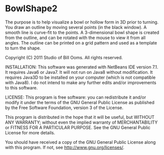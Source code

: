 # BowlShape2
The purpose is to help visualize a bowl or hollow form in 3D prior to turning.  
You draw an outline by moving several points (in the black window). 
A smooth line is curve-fit to the points. 
A 3-dimensional bowl shape is created from the outline, and can be rotated with the mouse to view it from all angles. 
The outline can be printed on a grid pattern and used as a template to turn the shape.

Copyright (C) 2011 Studio of Bill Ooms. All rights reserved.

INSTALLATION:
This software was generated with NetBeans IDE version 7.1. 
It requires Java6 or Java7. It will not run on Java8 without modification.
It requires Java3D to be installed on your computer (which is not compatible with Java8).
I do not intend to make any further edits and/or improvements to this software.

LICENSE:
This program is free software: you can redistribute it and/or modify
it under the terms of the GNU General Public License as published by
the Free Software Foundation, version 3 of the License.
 
This program is distributed in the hope that it will be useful,
but WITHOUT ANY WARRANTY; without even the implied warranty of
MERCHANTABILITY or FITNESS FOR A PARTICULAR PURPOSE.  See the
GNU General Public License for more details.

You should have received a copy of the GNU General Public License
along with this program.  If not, see <http://www.gnu.org/licenses/>.

